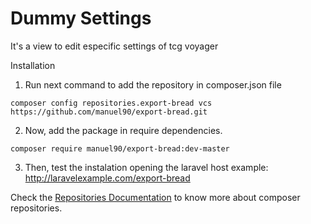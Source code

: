 # Dummy Settings
It's  a view to edit especific settings of tcg voyager


Installation

1) Run next command to add the repository in composer.json file
```
composer config repositories.export-bread vcs https://github.com/manuel90/export-bread.git
```


2) Now, add the package in require dependencies.  
```
composer require manuel90/export-bread:dev-master
```

3) Then, test the instalation opening the laravel host example: http://laravelexample.com/export-bread

Check the [Repositories Documentation](https://getcomposer.org/doc/05-repositories.md#vcs) to know more about composer repositories.
